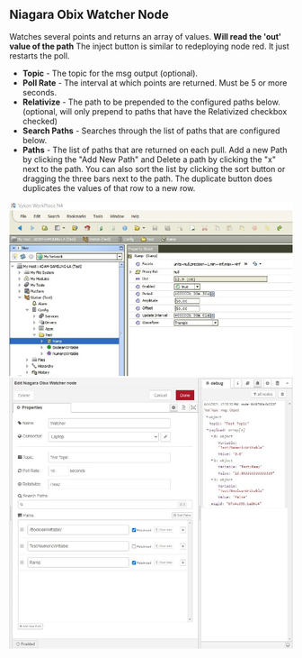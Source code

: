 ## Niagara Obix Watcher Node

Watches several points and returns an array of values. **Will read the 'out' value of the path**
The inject button is similar to redeploying node red. It just restarts the poll.

-   **Topic** - The topic for the msg output (optional).
-   **Poll Rate** - The interval at which points are returned. Must be 5 or more seconds.
-   **Relativize** - The path to be prepended to the configured paths below. (optional, will only prepend to paths that have the Relativized checkbox checked)
-   **Search Paths** - Searches through the list of paths that are configured below.
-   **Paths** - The list of paths that are returned on each pull. Add a new Path by clicking the "Add New Path" and Delete a path by clicking the "x" next to the path. You can also sort the list by clicking the sort button or dragging the three bars next to the path. The duplicate button does duplicates the values of that row to a new row.

![Example of Niagara Tree](niagara.jpg?raw=true "Example of Niagara Tree")
![Example of Node Red configuration](nodered.jpg?raw=true "Example of Node Red configuration")